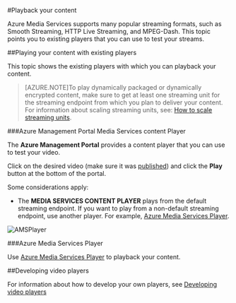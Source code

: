 <properties 
	pageTitle="Playback your content" 
	description="This topic describes how to playback your content." 
	services="media-services" 
	documentationCenter="" 
	authors="juliako" 
	manager="dwrede" 
	editor=""/>

<tags 
	ms.service="media-services" 
	ms.workload="media" 
	ms.tgt_pltfrm="na" 
	ms.devlang="na" 
	ms.topic="article" 
	ms.date="02/16/2015" 
	ms.author="juliako"/>


#Playback your content

Azure Media Services supports many popular streaming formats, such as Smooth Streaming, HTTP Live Streaming, and MPEG-Dash. This topic points you to existing players that you can use to test your streams.  

##Playing your content with existing players

This topic shows the existing players with which you can playback your content.

>[AZURE.NOTE]To play dynamically packaged or dynamically encrypted content, make sure to get at least one streaming unit for the streaming endpoint from which you plan to deliver your content. For information about scaling streaming units, see: [How to scale streaming units](media-services-manage-origins.md#scale_streaming_endpoints).


###Azure Management Portal Media Services content Player

The **Azure Management Portal** provides a content player that you can use to test your video.

Click on the desired video (make sure it was [published](media-services-manage-content.md#publish)) and click the **Play** button at the bottom of the portal. 
 
Some considerations apply:

- The **MEDIA SERVICES CONTENT PLAYER** plays from the default streaming endpoint. If you want to play from a non-default streaming endpoint, use another player. For example, [Azure Media Services Player](http://amsplayer.azurewebsites.net/azuremediaplayer.html).
 

![AMSPlayer][AMSPlayer]

###Azure Media Services Player

Use [Azure Media Services Player](http://amsplayer.azurewebsites.net/azuremediaplayer.html) to playback your content.


##Developing video players

For information about how to develop your own players, see [Developing video players](media-services-develop-video-players.md)
 
[AMSPlayer]: ./media/media-services-players/media-services-portal-player.png